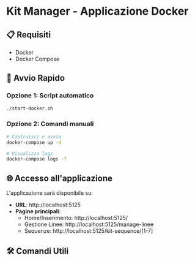 # Kit Manager - Applicazione Docker

## 📋 Requisiti

- Docker
- Docker Compose

## 🚀 Avvio Rapido

### Opzione 1: Script automatico
```bash
./start-docker.sh
```

### Opzione 2: Comandi manuali
```bash
# Costruisci e avvia
docker-compose up -d

# Visualizza logs
docker-compose logs -f
```

## 🌐 Accesso all'applicazione

L'applicazione sarà disponibile su:
- **URL**: http://localhost:5125
- **Pagine principali**:
  - Home/Inserimento: http://localhost:5125/
  - Gestione Linee: http://localhost:5125/manage-linee
  - Sequenze: http://localhost:5125/kit-sequence/[1-7]

## 🛠️ Comandi Utili

### Gestione Container
```bash
# Visualizza stato
docker-compose ps

# Visualizza logs
docker-compose logs -f

# Riavvia
docker-compose restart

# Ferma
docker-compose down
# oppure
./stop-docker.sh
```

### Gestione Dati
```bash
# Backup database
docker-compose exec kit-manager cp /app_kit/database_kit/kit_sequences.db /app_kit/backup_$(date +%Y%m%d_%H%M%S).db

# Accesso al container
docker-compose exec kit-manager /bin/bash
```

### Sviluppo
```bash
# Ricostruisci immagine
docker-compose build

# Ricostruisci senza cache
docker-compose build --no-cache

# Rimuovi tutto e ricostruisci
docker-compose down --rmi all
docker-compose up -d --build
```

## 🗂️ Struttura File

```
/Users/baldi/H-Farm/tesi/Programma kit/
├── app_kit.py              # Applicazione Flask principale
├── Dockerfile_kit          # Dockerfile per container
├── docker-compose.yml      # Orchestrazione Docker
├── requirements_kit.txt    # Dipendenze Python
├── start-docker.sh         # Script avvio automatico
├── stop-docker.sh          # Script stop automatico
├── database_kit/           # Database SQLite (persistente)
├── static/                 # File CSS, JS
└── templates/              # Template HTML
```

## 🔒 Sicurezza

- L'applicazione gira sulla porta 5125
- Database SQLite montato come volume per persistenza
- Container isolato dall'host

## 🐛 Troubleshooting

### Porta occupata
```bash
# Cambia porta nel docker-compose.yml
ports:
  - "5126:5125"  # Usa porta 5126 invece di 5125
```

### Database non persistente
```bash
# Verifica mount del volume
docker-compose exec kit-manager ls -la /app_kit/database_kit/
```

### Logs errori
```bash
# Visualizza logs dettagliati
docker-compose logs kit-manager

# Logs in tempo reale
docker-compose logs -f kit-manager
```

## 📊 Monitoraggio

L'applicazione include un health check che verifica:
- Risposta HTTP su porta 5125
- Controllo ogni 30 secondi
- 3 tentativi di retry
